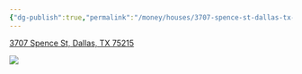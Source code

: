```yaml
---
{"dg-publish":true,"permalink":"/money/houses/3707-spence-st-dallas-tx-75215/","tags":["homes2023"],"created":"Jun 12, 2023, 8:11 PM","updated":""}
---
```



[3707 Spence St, Dallas, TX 75215](https://www.homes.com/property/3707-spence-st-dallas-tx/y9t3qfcsjmt96/)

![](https://images.homes.com/listings/116/2966771423-318671051-original.jpg)